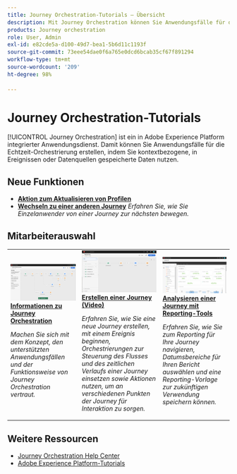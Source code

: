 ```yaml
---
title: Journey Orchestration-Tutorials – Übersicht
description: Mit Journey Orchestration können Sie Anwendungsfälle für die Echtzeit-Orchestrierung erstellen, indem Sie kontextbezogene, in Ereignissen oder Datenquellen gespeicherte Daten nutzen.
products: Journey orchestration
role: User, Admin
exl-id: e82cde5a-d100-49d7-bea1-5b6d11c1193f
source-git-commit: 73eee54dae0f6a765e0dcd6bcab35cf67f891294
workflow-type: tm+mt
source-wordcount: '209'
ht-degree: 98%

---
```


# Journey Orchestration-Tutorials

[!UICONTROL Journey Orchestration] ist ein in Adobe Experience Platform integrierter Anwendungsdienst. Damit können Sie Anwendungsfälle für die Echtzeit-Orchestrierung erstellen, indem Sie kontextbezogene, in Ereignissen oder Datenquellen gespeicherte Daten nutzen.

<div id="whats-new-section">

## Neue Funktionen

* **[Aktion zum Aktualisieren von Profilen](/help/building-a-journey/update-profile-action.md)**
* **[Wechseln zu einer anderen Journey](/help/building-a-journey/jumping-to-another-journey.md)**
   *Erfahren Sie, wie Sie Einzelanwender von einer Journey zur nächsten bewegen.*

</div>

<div id="recs-overview-body-1"></div>
<div id="recs-overview-body-2"></div>
<div id="recs-overview-body-3"></div>
<div id="recs-overview-body-4"></div>
<div id="recs-overview-body-5"></div>
<div id="recs-overview-body-6"></div>

<div id="staff-picks-section">

## Mitarbeiterauswahl

<table>
<tr>
  <td>
    <a href="./understanding-journey-orchestration.md">
      <img alt="Informationen zu Journey Orchestration" src="./assets/journey-orchestration-example.png"/>
    </a>
    <div>
      <a href="./understanding-journey-orchestration.md">
    <strong>Informationen zu Journey Orchestration</strong>
    </a>
    </div>
    <p>
    <em>Machen Sie sich mit dem Konzept, den unterstützten Anwendungsfällen und der Funktionsweise von Journey Orchestration vertraut.</em>
    <p>
  </td>
  <td>
    <a href="./building-a-journey/creating-a-journey.md">
        <img alt="Erstellen einer Journey (Video)" src="./assets/journey34.png"/>
    </a>
    <div>
      <a href="./building-a-journey/creating-a-journey.md">
    <strong>Erstellen einer Journey (Video)</strong>
    </a>
    </div>
    <p>
    <em>Erfahren Sie, wie Sie eine neue Journey erstellen, mit einem Ereignis beginnen, Orchestrierungen zur Steuerung des Flusses und des zeitlichen Verlaufs einer Journey einsetzen sowie Aktionen nutzen, um an verschiedenen Punkten der Journey für Interaktion zu sorgen.</em>
    <p>
  </td>
  <td>
   <a href="./analyze-a-journey-via-reporting-tools.md">
      <img alt="Analysieren einer Journey mit Reporting-Tools" src="./assets/dynamic_report_journey_8.png" />
    </a>
    <div>
      <a href="./analyze-a-journey-via-reporting-tools.md">
    <strong>Analysieren einer Journey mit Reporting-Tools</strong>
    </a>
    </div>
    <p>
    <em>Erfahren Sie, wie Sie zum Reporting für Ihre Journey navigieren, Datumsbereiche für Ihren Bericht auswählen und eine Reporting-Vorlage zur zukünftigen Verwendung speichern können. </em>
    <p>
  </td>
</tr>
</table>

</div>

## Weitere Ressourcen

* [Journey Orchestration Help Center](https://experienceleague.adobe.com/docs/journeys/using/journey-orchestration-home.html?lang=de)
* [Adobe Experience Platform-Tutorials](https://experienceleague.adobe.com/docs/platform-learn/tutorials/overview.html?lang=de)

